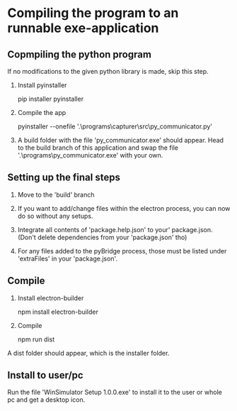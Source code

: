 # Compiling the program to an runnable exe-application


## Copmpiling the python program

If no modifications to the given python library is made, skip this step.

1. Install pyinstaller

    pip installer pyinstaller

2. Compile the app

    pyinstaller --onefile '.\programs\capturer\src\py_communicator.py'

3. A build folder with the file 'py_communicator.exe' should appear.
Head to the build branch of this application and swap the file '.\programs\py_communicator.exe' with your own.


## Setting up the final steps

1. Move to the 'build' branch
2. If you want to add/change files within the electron process, you can now do so without any setups.

3. Integrate all contents of 'package.help.json' to your' package.json. (Don't delete dependencies from your 'package.json' tho)
4. For any files added to the pyBridge process, those must be listed under 'extraFiles' in your 'package.json'.


## Compile

1. Install electron-builder

    npm install electron-builder

2. Compile

    npm run dist

A dist folder should appear, which is the installer folder.


## Install to user/pc

Run the  file 'WinSimulator Setup 1.0.0.exe' to install it to the user or whole pc and get a desktop icon.
